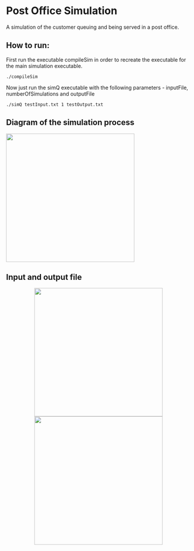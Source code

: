 # Post Office Simulation
A simulation of the customer queuing and being served in a post office.

## How to run:
First run the executable compileSim in order to recreate the executable for the main simulation executable.
```console
./compileSim
```
Now just run the simQ executable with the following parameters - inputFile, numberOfSimulations and outputFile
```console
./simQ testInput.txt 1 testOutput.txt
```

## Diagram of the simulation process
<img height="350em" src="https://i.imgur.com/YGu3rWK.png">

## Input and output file
<div align="center">
    <img height="350em" src="https://i.imgur.com/zNCRal7.png">
    <img height="350em" src="https://i.imgur.com/47UqeY5.png">
</div>
